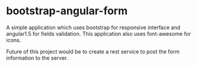 # bootstrap-angular-form
A simple application which uses bootstrap for responsive interface and angular1.5 for fields validation. 
This application also uses font-awesome for icons. 

Future of this project would be to create a rest service to post the form information to the server. 
